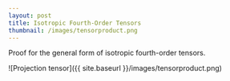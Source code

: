 ```yaml
---
layout: post
title: Isotropic Fourth-Order Tensors
thumbnail: /images/tensorproduct.png
---
```


Proof for the general form of isotropic fourth-order tensors.

![Projection tensor]({{ site.baseurl }}/images/tensorproduct.png)

<object data="{{ site.url }}{{ site.baseurl }}/images/isotropic-fourth-order-tensors.pdf#view=FitH" width="750" height="1000" type="application/pdf"></object>
